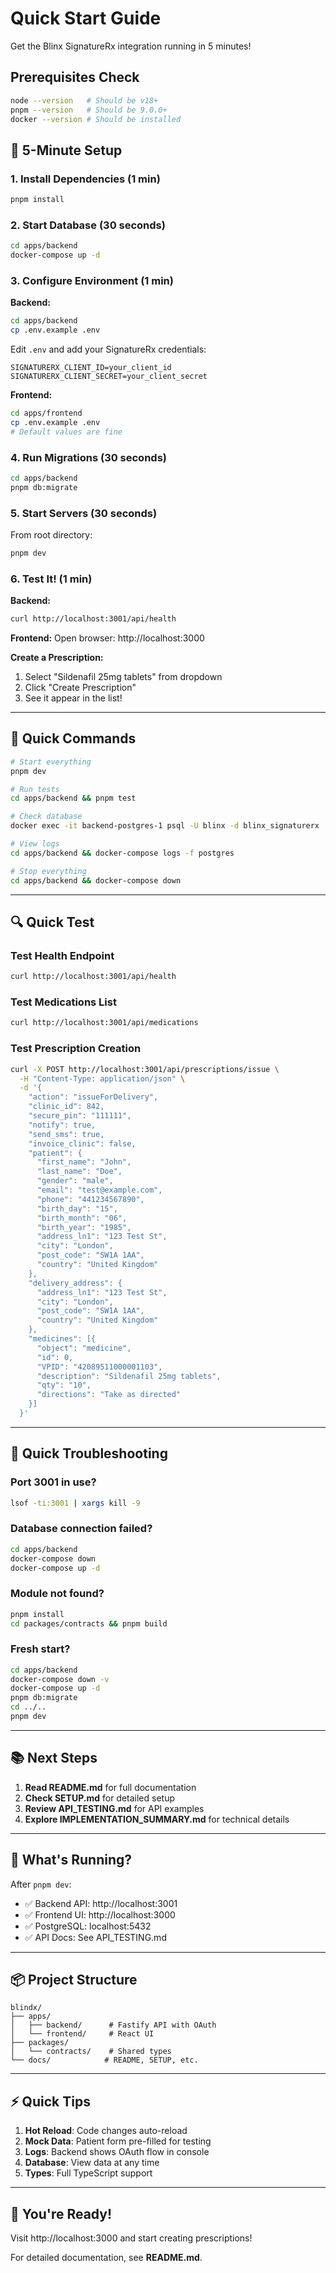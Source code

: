# Quick Start Guide

Get the Blinx SignatureRx integration running in 5 minutes!

## Prerequisites Check

```bash
node --version   # Should be v18+
pnpm --version   # Should be 9.0.0+
docker --version # Should be installed
```

## 🚀 5-Minute Setup

### 1. Install Dependencies (1 min)

```bash
pnpm install
```

### 2. Start Database (30 seconds)

```bash
cd apps/backend
docker-compose up -d
```

### 3. Configure Environment (1 min)

**Backend:**
```bash
cd apps/backend
cp .env.example .env
```

Edit `.env` and add your SignatureRx credentials:
```env
SIGNATURERX_CLIENT_ID=your_client_id
SIGNATURERX_CLIENT_SECRET=your_client_secret
```

**Frontend:**
```bash
cd apps/frontend
cp .env.example .env
# Default values are fine
```

### 4. Run Migrations (30 seconds)

```bash
cd apps/backend
pnpm db:migrate
```

### 5. Start Servers (30 seconds)

From root directory:
```bash
pnpm dev
```

### 6. Test It! (1 min)

**Backend:**
```bash
curl http://localhost:3001/api/health
```

**Frontend:**
Open browser: http://localhost:3000

**Create a Prescription:**
1. Select "Sildenafil 25mg tablets" from dropdown
2. Click "Create Prescription"
3. See it appear in the list!

---

## 📝 Quick Commands

```bash
# Start everything
pnpm dev

# Run tests
cd apps/backend && pnpm test

# Check database
docker exec -it backend-postgres-1 psql -U blinx -d blinx_signaturerx

# View logs
cd apps/backend && docker-compose logs -f postgres

# Stop everything
cd apps/backend && docker-compose down
```

---

## 🔍 Quick Test

### Test Health Endpoint
```bash
curl http://localhost:3001/api/health
```

### Test Medications List
```bash
curl http://localhost:3001/api/medications
```

### Test Prescription Creation
```bash
curl -X POST http://localhost:3001/api/prescriptions/issue \
  -H "Content-Type: application/json" \
  -d '{
    "action": "issueForDelivery",
    "clinic_id": 842,
    "secure_pin": "111111",
    "notify": true,
    "send_sms": true,
    "invoice_clinic": false,
    "patient": {
      "first_name": "John",
      "last_name": "Doe",
      "gender": "male",
      "email": "test@example.com",
      "phone": "441234567890",
      "birth_day": "15",
      "birth_month": "06",
      "birth_year": "1985",
      "address_ln1": "123 Test St",
      "city": "London",
      "post_code": "SW1A 1AA",
      "country": "United Kingdom"
    },
    "delivery_address": {
      "address_ln1": "123 Test St",
      "city": "London",
      "post_code": "SW1A 1AA",
      "country": "United Kingdom"
    },
    "medicines": [{
      "object": "medicine",
      "id": 0,
      "VPID": "42089511000001103",
      "description": "Sildenafil 25mg tablets",
      "qty": "10",
      "directions": "Take as directed"
    }]
  }'
```

---

## 🐛 Quick Troubleshooting

### Port 3001 in use?
```bash
lsof -ti:3001 | xargs kill -9
```

### Database connection failed?
```bash
cd apps/backend
docker-compose down
docker-compose up -d
```

### Module not found?
```bash
pnpm install
cd packages/contracts && pnpm build
```

### Fresh start?
```bash
cd apps/backend
docker-compose down -v
docker-compose up -d
pnpm db:migrate
cd ../..
pnpm dev
```

---

## 📚 Next Steps

1. **Read README.md** for full documentation
2. **Check SETUP.md** for detailed setup
3. **Review API_TESTING.md** for API examples
4. **Explore IMPLEMENTATION_SUMMARY.md** for technical details

---

## 🎯 What's Running?

After `pnpm dev`:

- ✅ Backend API: http://localhost:3001
- ✅ Frontend UI: http://localhost:3000
- ✅ PostgreSQL: localhost:5432
- ✅ API Docs: See API_TESTING.md

---

## 📦 Project Structure

```
blindx/
├── apps/
│   ├── backend/      # Fastify API with OAuth
│   └── frontend/     # React UI
├── packages/
│   └── contracts/    # Shared types
└── docs/            # README, SETUP, etc.
```

---

## ⚡ Quick Tips

1. **Hot Reload**: Code changes auto-reload
2. **Mock Data**: Patient form pre-filled for testing
3. **Logs**: Backend shows OAuth flow in console
4. **Database**: View data at any time
5. **Types**: Full TypeScript support

---

## 🎉 You're Ready!

Visit http://localhost:3000 and start creating prescriptions!

For detailed documentation, see **README.md**.
